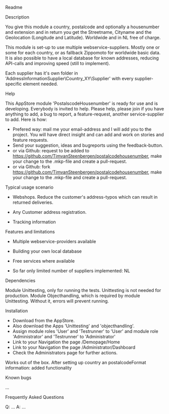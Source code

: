 Readme

Description

You give this module a country, postalcode and optionally a housenumber and extension and in return you get the Streetname, Cityname and the Geolocation (Longitude and Latitude). Worldwide and in NL free of charge.

This module is set-up to use multiple webservice-suppliers. Mostly one or some for each country, or as fallback Zippomoto for worldwide basic data. It is also possible to have a local database for known addresses, reducing API-calls and improving speed (still to implement).

Each supplier has it's own folder in 'AddressInformationSupplier\Country_XY\Supplier' with every supplier-specific element needed.

Help

This AppStore module 'PostalscodeHousenumber' is ready for use and is developing. Everybody is invited to help. Please help, please join if you have anything to add, a bug to report, a feature-request, another service-supplier to add. Here is how:
- Prefered way: mail me your email-address and I will add you to the project. You will have direct insight and can add and work on stories and feature requests.
- Send your suggestion, ideas and bugreports using the feedback-button.
- or via Github: request to be added to https://github.com/TimvanSteenbergen/postalcodehousenumber, make your change to the .mkp-file and create a pull-request.
- or via Github: fork https://github.com/TimvanSteenbergen/postalcodehousenumber, make your change to the .mkp-file and create a pull-request.

Typical usage scenario

- Webshops. Reduce the customer's address-typos which can result in returned deliveries.

- Any Customer address registration. 

- Tracking information

Features and limitations

- Multiple webservice-providers available

- Building your own local database

- Free services where available

- So far only limited number of suppliers implemented: NL

Dependencies

Module Unittesting, only for running the tests. Unittesting is not needed for production.
Module Objecthandling, which is required by module Unittesting. Without it, errors will prevent running.

Installation

- Download from the AppStore. 
- Also download the Apps 'Unittesting' and 'objecthandling'.
- Assign module roles 'User' and 'Testrunner' to 'User' and module role 'Administrator' and 'Testrunner' to 'Administrator' 
- Link to your Navigation the page /Demopage/Home
- Link to your Navigation the page /Administrator/Dashboard
- Check the Administrators page for further actions.

Works out of the box. 
After setting up country an postalcodeFormat information: added functionality

Known bugs

...

Frequently Asked Questions

Q: ...
A: ...
